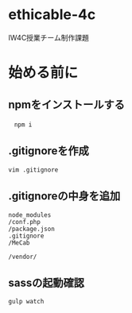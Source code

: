 # ethicable-4c
IW4C授業チーム制作課題

# 始める前に
## npmをインストールする
~~~
　npm i
~~~

## .gitignoreを作成
~~~
vim .gitignore
~~~

## .gitignoreの中身を追加

~~~
node_modules
/conf.php
/package.json
.gitignore
/MeCab

/vendor/
~~~

## sassの起動確認
~~~
gulp watch
~~~
